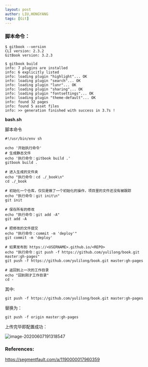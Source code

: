 ```yaml
---
layout: post
author: LIU,HONGYANG
tags: [Git]
---
```






### 脚本命令：



```
$ gitbook --version
CLI version: 2.3.2
GitBook version: 3.2.3
```





```
$ gitbook build
info: 7 plugins are installed
info: 6 explicitly listed
info: loading plugin "highlight"... OK
info: loading plugin "search"... OK
info: loading plugin "lunr"... OK
info: loading plugin "sharing"... OK
info: loading plugin "fontsettings"... OK
info: loading plugin "theme-default"... OK
info: found 32 pages
info: found 5 asset files
info: >> generation finished with success in 3.7s !
```



**bash.sh**

脚本命令

```
#!/usr/bin/env sh

echo '开始执行命令'
# 生成静态文件
echo '执行命令：gitbook build .'
gitbook build .

# 进入生成的文件夹
echo "执行命令：cd ./_book\n"
cd ./_book

# 初始化一个仓库，仅仅是做了一个初始化的操作，项目里的文件还没有被跟踪
echo "执行命令：git init\n"
git init

# 保存所有的修改
echo "执行命令：git add -A"
git add -A

# 把修改的文件提交
echo "执行命令：commit -m 'deploy'"
git commit -m 'deploy'

# 如果发布到 https://<USERNAME>.github.io/<REPO>
echo "执行命令：git push -f https://github.com/yulilong/book.git master:gh-pages"
git push -f https://github.com/yulilong/book.git master:gh-pages

# 返回到上一次的工作目录
echo "回到刚才工作目录"
cd -
```



其中:

```
git push -f https://github.com/yulilong/book.git master:gh-pages
```

替换为：

```
git push -f origin master:gh-pages
```



上传完毕即配置成功：

![image-20200607191318547](https://tva1.sinaimg.cn/large/007S8ZIlgy1gfjxtdv9ldj31jl0u045k.jpg)





### References:

https://segmentfault.com/a/1190000017960359